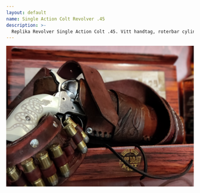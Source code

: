 ```yaml
---
layout: default
name: Single Action Colt Revolver .45
description: >-
  Replika Revolver Single Action Colt .45. Vitt handtag, roterbar cylinder, halvt uppspänd/ helt uppspänd hake. 
---
```

![Image](/docs/assets/replicas/single-action-colt.45/IMG_20240613_151721_Bokeh.jpg)

